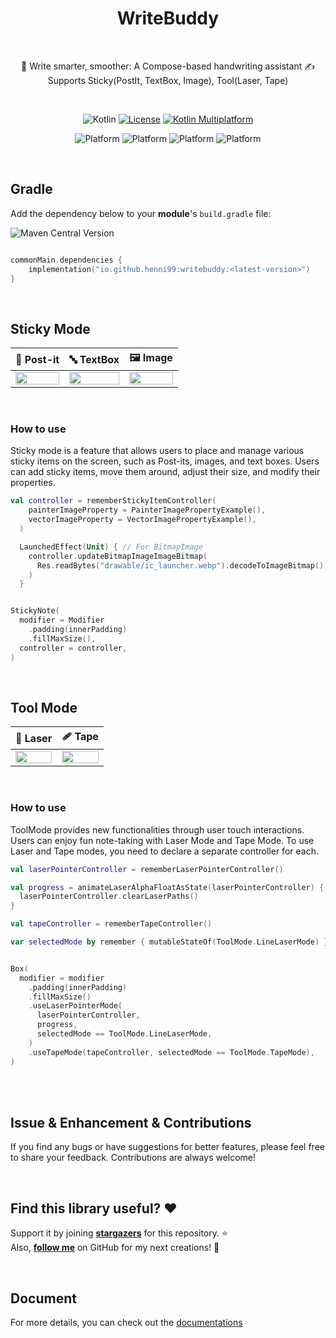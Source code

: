 <h1 align="center">WriteBuddy</h1></br>

<p align="center">
📝 Write smarter, smoother: A Compose-based handwriting assistant ✍️
<br>
Supports Sticky(PostIt, TextBox, Image), Tool(Laser, Tape)
</p>

<br>

<div align="center">

![Kotlin](https://img.shields.io/badge/Kotlin-2.1.10-orange)
[![License](https://img.shields.io/badge/License-Apache%202.0-blue.svg)](https://www.apache.org/licenses/LICENSE-2.0)
[![Kotlin Multiplatform](https://img.shields.io/badge/Kotlin-Multiplatform-blue)](https://kotlinlang.org/docs/reference/multiplatform.html)

![Platform](https://img.shields.io/badge/Android-3aab58)
![Platform](https://img.shields.io/badge/IOS(Experimentinal)-d32408)
![Platform](https://img.shields.io/badge/Desktop(Experimentinal)-097cd5)
![Platform](https://img.shields.io/badge/Web(Experimentinal)-99CC33)
    
</div>

<br>

## Gradle
Add the dependency below to your **module**'s `build.gradle` file:

![Maven Central Version](https://img.shields.io/maven-central/v/io.github.henni99/writebuddy)

```kotlin

commonMain.dependencies {
    implementation("io.github.henni99:writebuddy:<latest-version>")
}

```

<br>

## Sticky Mode

<p align="center">

📌 Post-it | 🔤 TextBox |  🖼️  Image | 
| :---------------: | :---------------: | :---------------: |
| <img src="https://github.com/user-attachments/assets/3e96f67a-9d6d-4a05-914d-e252134345de" align="center" width="100%"/> | <img src="https://github.com/user-attachments/assets/d19ca745-cb76-4906-a270-b26d9effaaf7" align="center" width="100%"/> | <img src="https://github.com/user-attachments/assets/ee91b3bc-9246-4fdd-a8ae-85cbc11e18c4" align="center" width="100%"/> |

<br>


### How to use
Sticky mode is a feature that allows users to place and manage various sticky items on the screen, such as Post-its, images, and text boxes. Users can add sticky items, move them around, adjust their size, and modify their properties.

```kotlin
val controller = rememberStickyItemController(
    painterImageProperty = PainterImagePropertyExample(),
    vectorImageProperty = VectorImagePropertyExample(),
  )

  LaunchedEffect(Unit) { // For BitmapImage
    controller.updateBitmapImageImageBitmap(
      Res.readBytes("drawable/ic_launcher.webp").decodeToImageBitmap(),
    )
  }


StickyNote(
  modifier = Modifier
    .padding(innerPadding)
    .fillMaxSize(),
  controller = controller,
)

```

<br>

## Tool Mode

<p align="center">

🔦 Laser | 🩹 Tape | 
| :---------------: | :---------------: |
| <img src="https://github.com/user-attachments/assets/0e7e3e61-a65f-4fde-be37-1557e508cf1a" align="center" width="100%"/> | <img src="https://github.com/user-attachments/assets/73fb2bea-d2f5-4bde-9774-77a5be8e74b1" align="center" width="100%"/> |

<br>

### How to use
ToolMode provides new functionalities through user touch interactions. Users can enjoy fun note-taking with Laser Mode and Tape Mode.
To use Laser and Tape modes, you need to declare a separate controller for each.

```kotlin
val laserPointerController = rememberLaserPointerController()

val progress = animateLaserAlphaFloatAsState(laserPointerController) {
  laserPointerController.clearLaserPaths()
}

val tapeController = rememberTapeController()

var selectedMode by remember { mutableStateOf(ToolMode.LineLaserMode) }


Box(
  modifier = modifier
    .padding(innerPadding)
    .fillMaxSize()
    .useLaserPointerMode(
      laserPointerController,
      progress,
      selectedMode == ToolMode.LineLaserMode,
    )
    .useTapeMode(tapeController, selectedMode == ToolMode.TapeMode),
)
```


<br>
<br>

## Issue & Enhancement & Contributions

If you find any bugs or have suggestions for better features, please feel free to share your feedback. Contributions are always welcome!

<br>

## Find this library useful? :heart:
Support it by joining __[stargazers](https://github.com/henni99/Handwriting/stargazers)__ for this repository. :star: <br>
Also, __[follow me](https://github.com/henni99)__ on GitHub for my next creations! 🤩

<br>

## Document

For more details, you can check out the [documentations](https://henni99.github.io/WriteBuddy/index.html)


